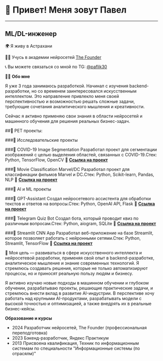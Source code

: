 # 👋 Привет! Меня зовут Павел
______________________________
## ML/DL-инженер

🌍 Я живу в Астрахани

👨‍🎓 Учусь в академии нейросетей [The Founder](https://academy.the-founder.ru/)

📞 Вы можете связаться со мной по TG: [@paflik30](https://t.me/paflik30)

👨‍💻 **Обо мне**

Я уже 3 года занимаюсь разработкой. Начинал с изучения backend-разработки, но со временем заинтересовался искусственным интеллектом. Это направление привлекло меня своей перспективностью и возможностью решать сложные задачи, требующие сочетания аналитического мышления и креативности.

Сейчас я активно применяю свои знания в области нейросетей и машинного обучения для решения реальных бизнес-задач.

##🚀 PET проекты:

###🔬 Исследовательские проекты

###📌 COVID-19 Image Segmentation 
Разработал проект для сегментации изображений с целью выделения областей, связанных с COVID-19.Стек: Python, TensorFlow, OpenCV
🔗 [**Ссылка на проект**](https://github.com/pavel-koshkarov3/covid19-image-segmentation)

###📌 Movie Classification Marvel/DC
Разработал проект для классификации фильмов Marvel и DC.Стек: Python, Scikit-learn, Pandas, NLP
🔗 [**Ссылка на проект**](https://github.com/pavel-koshkarov3/movie-classification-marvel-dc)

###🤖 AI и ML проекты

###📌 GPT-Assistant
Создал нейросетевого ассистента для обработки текстов и ответов на вопросы.Стек: Python, OpenAI API, Flask
🔗 [**Ссылка на проект**](https://github.com/pavel-koshkarov3/gpt-assistant)

###📌 Telegram Quiz Bot
Создал бота, который проводит квиз по различным вопросам.Стек: Python, aiogram, SQLite
🔗 [**Ссылка на проект**](https://github.com/pavel-koshkarov3/Telegram-Quiz-Bot)

###📌 Streamlit CNN App
Разработал веб-приложение на базе Streamlit, которое позволяет работать с нейронными сетями.Стек: Python, Streamlit, TensorFlow
🔗 [**Ссылка на проект**](https://github.com/pavel-koshkarov3/streamlit-cnn-app)


🎯 Моя цель — развиваться в сфере искусственного интеллекта и нейросетевой разработки, применяя свой опыт в backend-разработке, аналитическое мышление и знание современных технологий. Я стремлюсь создавать решения, которые не только автоматизируют процессы, но и приносят реальную пользу людям и бизнесу.  

Я активно изучаю новые подходы в машинном обучении и глубоком обучении, разрабатываю проекты, решающие практические задачи, и стремлюсь внести вклад в развитие AI-индустрии. В перспективе хочу работать над крупными AI-продуктами, разрабатывать модели с высокой точностью и оптимизацией, а также внедрять их в реальные бизнес-кейсы.

**Образование и курсы**
* 2024 Разработчик нейросетей, The Founder (профессиональная переподготовка)
* 2023 Бэкенд-разработчик, Яндекс Практикум
* 2013 Присвоена квалификация, Техник по информационным системам по специальности "Информационные системы (по отрасялм)"
